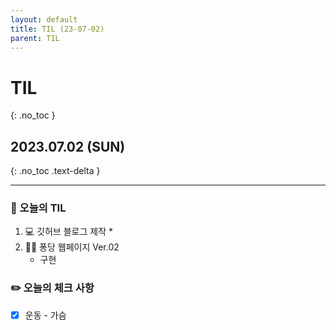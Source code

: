 ```yaml
---
layout: default
title: TIL (23-07-02)
parent: TIL
---
```


# TIL
{: .no_toc }

## 2023.07.02 (SUN)
{: .no_toc .text-delta }

---

### 📌 오늘의 TIL

1. 💻 깃허브 블로그 제작
    * 
2. 🧑‍💻 퐁당 웹페이지 Ver.02 
    * 구현

### ✏️ 오늘의 체크 사항

- [x]  운동 - 가슴